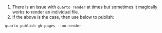 
1. There is an issue with `quarto render` at times but sometimes it magically works to render an individual file. 
2. If the above is the case, then use below to publish:

```
quarto publish gh-pages --no-render
```

